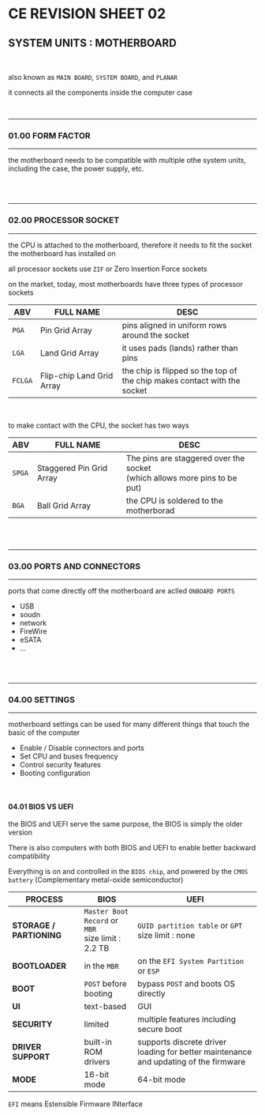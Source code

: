 # CE REVISION SHEET 02
## SYSTEM UNITS : MOTHERBOARD
<br>

also known as ```MAIN BOARD```, ```SYSTEM BOARD```, and ```PLANAR```

it connects all the components inside the computer case


<br>

________
### 01.00 FORM FACTOR
________________

the motherboard needs to be compatible with multiple othe system units, including the case, the power supply, etc.


<br>
<br>

________
### 02.00 PROCESSOR SOCKET
________________

the CPU is attached to the motherboard, therefore it needs to fit the socket the motherboard has installed on

all processor sockets use ```ZIF``` or Zero Insertion Force sockets

on the market, today, most motherboards have three types of processor sockets

| ABV | FULL NAME | DESC |
|-----|-----------|------|
| ```PGA``` | Pin Grid Array | pins aligned in uniform rows around the socket|
| ```LGA``` | Land Grid Array | it uses pads (lands) rather than pins |
|```FCLGA``` | Flip-chip Land Grid Array | the chip is flipped so the top of <br> the chip makes contact with the socket |

<br>

to make contact with the CPU, the socket has two ways

| ABV | FULL NAME | DESC |
|-----|-----------|------|
| ```SPGA``` | Staggered Pin Grid Array | The pins are staggered over the socket <br> (which allows more pins to be put) |
| ```BGA``` |  Ball Grid Array | the CPU is soldered to the motherborad



<br>
<br>

________
### 03.00 PORTS AND CONNECTORS
________________

ports that come directly off the motherboard are aclled ```ONBOARD PORTS```

* USB
* soudn
* network
* FireWire
* eSATA
* ...


<br>
<br>

________
### 04.00 SETTINGS
________________

motherboard settings can be used for many different things that touch the basic of the computer
* Enable / Disable connectors and ports
* Set CPU and buses frequency
* Control security features
* Booting configuration


<br>

#### 04.01 BIOS VS UEFI

the BIOS and UEFI serve the same purpose, the BIOS is simply the older version

There is also computers with both BIOS and UEFI to enable better backward compatibility

Everything is on and controlled in the ```BIOS chip```, and powered by the ```CMOS battery``` (Complementary metal-oxide semiconductor)

|PROCESS | BIOS | UEFI |
|--------|------|------|
| **STORAGE / PARTIONING** | ```Master Boot Record``` or ```MBR``` <br> size limit : 2.2 TB | ```GUID partition table``` or ```GPT```  <br> size limit : none |
| **BOOTLOADER** | in the ```MBR``` | on the ```EFI System Partition``` or ```ESP``` |
| **BOOT** | ```POST``` before booting | bypass ```POST``` and boots OS directly |
| **UI** | text-based | GUI |
| **SECURITY** | limited | multiple features including secure boot | 
| **DRIVER SUPPORT** | built-in ROM drivers | supports discrete driver loading for better maintenance and updating of the firmware |
| **MODE** | 16-bit mode | 64-bit mode |

```EFI``` means Estensible Firmware INterface
